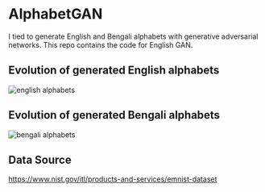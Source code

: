 # AlphabetGAN
I tied to generate English and Bengali alphabets with generative adversarial networks. This repo contains the code for English GAN.

## Evolution of generated English alphabets
![english alphabets](https://github.com/Suji04/NormalizedNerd/blob/master/Alphabet%20GAN/english-gan.gif)

## Evolution of generated Bengali alphabets
![bengali alphabets](https://github.com/Suji04/NormalizedNerd/blob/master/Alphabet%20GAN/bangla-gan.gif)

## Data Source
https://www.nist.gov/itl/products-and-services/emnist-dataset
